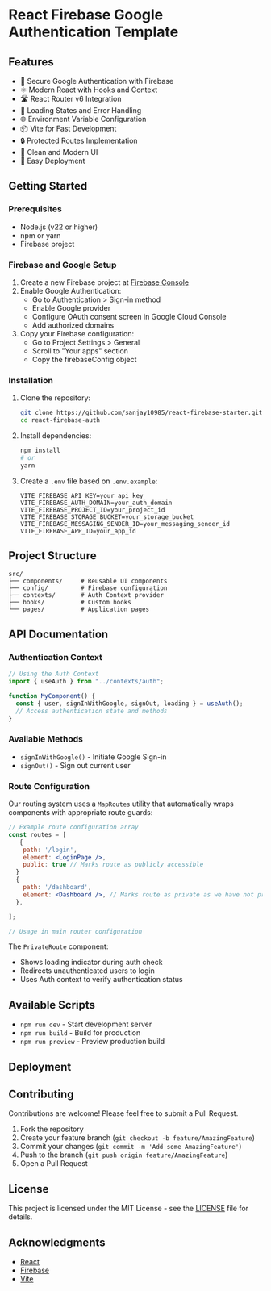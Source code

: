 # React Firebase Google Authentication Template

## Features

- 🔐 Secure Google Authentication with Firebase
- ⚛️ Modern React with Hooks and Context
- 🛣️ React Router v6 Integration
- 🔄 Loading States and Error Handling
- 🌐 Environment Variable Configuration
- 📦 Vite for Fast Development
- 🔒 Protected Routes Implementation
- 🎨 Clean and Modern UI
- 🚀 Easy Deployment

## Getting Started

### Prerequisites

- Node.js (v22 or higher)
- npm or yarn
- Firebase project

### Firebase and Google Setup

1. Create a new Firebase project at [Firebase Console](https://console.firebase.google.com)
2. Enable Google Authentication:
   - Go to Authentication > Sign-in method
   - Enable Google provider
   - Configure OAuth consent screen in Google Cloud Console
   - Add authorized domains
3. Copy your Firebase configuration:
   - Go to Project Settings > General
   - Scroll to "Your apps" section
   - Copy the firebaseConfig object

### Installation

1. Clone the repository:

   ```bash
   git clone https://github.com/sanjay10985/react-firebase-starter.git
   cd react-firebase-auth
   ```

2. Install dependencies:

   ```bash
   npm install
   # or
   yarn
   ```

3. Create a `.env` file based on `.env.example`:
   ```env
   VITE_FIREBASE_API_KEY=your_api_key
   VITE_FIREBASE_AUTH_DOMAIN=your_auth_domain
   VITE_FIREBASE_PROJECT_ID=your_project_id
   VITE_FIREBASE_STORAGE_BUCKET=your_storage_bucket
   VITE_FIREBASE_MESSAGING_SENDER_ID=your_messaging_sender_id
   VITE_FIREBASE_APP_ID=your_app_id
   ```

## Project Structure

```
src/
├── components/     # Reusable UI components
├── config/         # Firebase configuration
├── contexts/       # Auth Context provider
├── hooks/          # Custom hooks
└── pages/          # Application pages
```

## API Documentation

### Authentication Context

```jsx
// Using the Auth Context
import { useAuth } from "../contexts/auth";

function MyComponent() {
  const { user, signInWithGoogle, signOut, loading } = useAuth();
  // Access authentication state and methods
}
```

### Available Methods

- `signInWithGoogle()` - Initiate Google Sign-in
- `signOut()` - Sign out current user

### Route Configuration

Our routing system uses a `MapRoutes` utility that automatically wraps components with appropriate route guards:

```jsx
// Example route configuration array
const routes = [
   {
    path: '/login',
    element: <LoginPage />,
    public: true // Marks route as publicly accessible
  }
  {
    path: '/dashboard',
    element: <Dashboard />, // Marks route as private as we have not provided public: true
  },

];

// Usage in main router configuration

```

The `PrivateRoute` component:

- Shows loading indicator during auth check
- Redirects unauthenticated users to login
- Uses Auth context to verify authentication status

## Available Scripts

- `npm run dev` - Start development server
- `npm run build` - Build for production
- `npm run preview` - Preview production build

## Deployment

## Contributing

Contributions are welcome! Please feel free to submit a Pull Request.

1. Fork the repository
2. Create your feature branch (`git checkout -b feature/AmazingFeature`)
3. Commit your changes (`git commit -m 'Add some AmazingFeature'`)
4. Push to the branch (`git push origin feature/AmazingFeature`)
5. Open a Pull Request

## License

This project is licensed under the MIT License - see the [LICENSE](LICENSE) file for details.

## Acknowledgments

- [React](https://reactjs.org/)
- [Firebase](https://firebase.google.com/)
- [Vite](https://vitejs.dev/)
